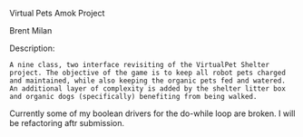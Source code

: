 
Virtual Pets Amok Project

Brent Milan

Description: 

	A nine class, two interface revisiting of the VirtualPet Shelter project. The objective of the game is to keep all robot pets charged and maintained, while also keeping the organic pets fed and watered. An additional layer of complexity is added by the shelter litter box and organic dogs (specifically) benefiting from being walked. 
	
Currently some of my boolean drivers for the do-while loop are broken. I will be refactoring aftr submission.